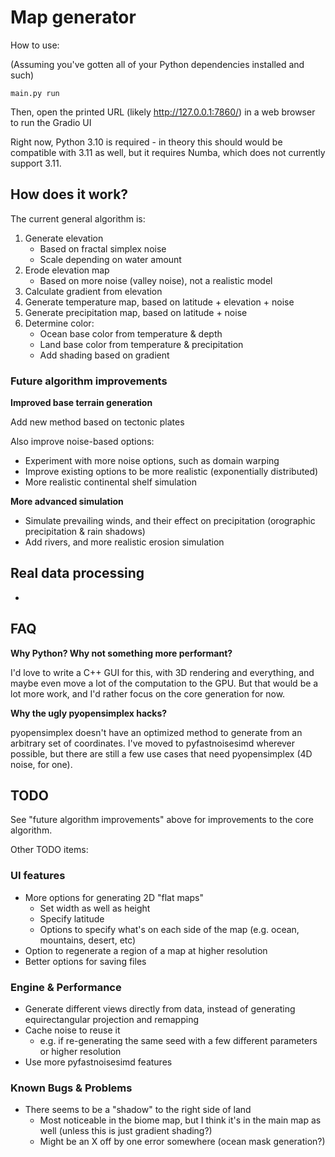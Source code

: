 # Map generator

How to use:

(Assuming you've gotten all of your Python dependencies installed and such)

`main.py run`

Then, open the printed URL (likely http://127.0.0.1:7860/) in a web browser to run the Gradio UI

Right now, Python 3.10 is required - in theory this should would be compatible with 3.11 as well, but it requires Numba, which does not currently support 3.11.

## How does it work?

The current general algorithm is:

1. Generate elevation
	- Based on fractal simplex noise
	- Scale depending on water amount
2. Erode elevation map
	- Based on more noise (valley noise), not a realistic model
3. Calculate gradient from elevation
4. Generate temperature map, based on latitude + elevation + noise
5. Generate precipitation map, based on latitude + noise
6. Determine color:
	- Ocean base color from temperature & depth
	- Land base color from temperature & precipitation
	- Add shading based on gradient

### Future algorithm improvements

**Improved base terrain generation**

Add new method based on tectonic plates

Also improve noise-based options:

* Experiment with more noise options, such as domain warping
* Improve existing options to be more realistic (exponentially distributed)
* More realistic continental shelf simulation

**More advanced simulation**

* Simulate prevailing winds, and their effect on precipitation (orographic precipitation & rain shadows)
* Add rivers, and more realistic erosion simulation

## Real data processing

-



## FAQ

**Why Python? Why not something more performant?**

I'd love to write a C++ GUI for this, with 3D rendering and everything, and maybe even move a lot of the computation to the GPU.
But that would be a lot more work, and I'd rather focus on the core generation for now.

**Why the ugly pyopensimplex hacks?**

pyopensimplex doesn't have an optimized method to generate from an arbitrary set of coordinates.
I've moved to pyfastnoisesimd wherever possible, but there are still a few use cases that need pyopensimplex (4D noise, for one).

## TODO

See "future algorithm improvements" above for improvements to the core algorithm.

Other TODO items:

### UI features

* More options for generating 2D "flat maps"
	* Set width as well as height
	* Specify latitude
	* Options to specify what's on each side of the map (e.g. ocean, mountains, desert, etc)
* Option to regenerate a region of a map at higher resolution
* Better options for saving files

### Engine & Performance

* Generate different views directly from data, instead of generating equirectangular projection and remapping
* Cache noise to reuse it
	* e.g. if re-generating the same seed with a few different parameters or higher resolution
* Use more pyfastnoisesimd features

### Known Bugs & Problems

* There seems to be a "shadow" to the right side of land
	* Most noticeable in the biome map, but I think it's in the main map as well (unless this is just gradient shading?)
	* Might be an X off by one error somewhere (ocean mask generation?)
